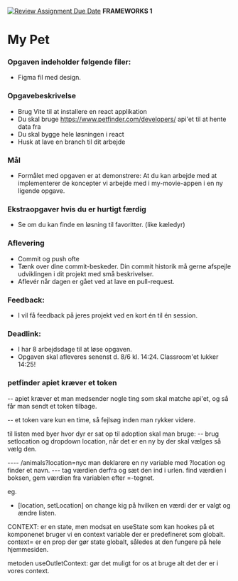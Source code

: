 [![Review Assignment Due Date](https://classroom.github.com/assets/deadline-readme-button-24ddc0f5d75046c5622901739e7c5dd533143b0c8e959d652212380cedb1ea36.svg)](https://classroom.github.com/a/q4dgb3_H)
**FRAMEWORKS 1**

# My Pet 
### **Opgaven indeholder følgende filer:**
- Figma fil med design.

### **Opgavebeskrivelse**
- Brug Vite til at installere en react applikation
- Du skal bruge https://www.petfinder.com/developers/ api'et til at hente data fra
- Du skal bygge hele løsningen i react
- Husk at lave en branch til dit arbejde

### **Mål**
- Formålet med opgaven er at demonstrere: 
  At du kan arbejde med at implementerer de koncepter vi arbejde med i my-movie-appen i en ny ligende opgave.
  
### **Ekstraopgaver hvis du er hurtigt færdig**
- Se om du kan finde en løsning til favoritter. (like kæledyr)

### **Aflevering**
- Commit og push ofte
- Tænk over dine commit-beskeder. Din commit historik må gerne afspejle udviklingen i dit projekt med små beskrivelser. 
- Aflevér når dagen er gået ved at lave en pull-request.

### **Feedback**: 
- I vil få feedback på jeres projekt ved en kort én til én session.

### **Deadlink**:
- I har 8 arbejdsdage til at løse opgaven. 
- Opgaven skal afleveres senenst d. 8/6 kl. 14:24. Classroom'et lukker 14:25!


### petfinder apiet kræver et token
-- apiet kræver et man medsender nogle ting som skal matche api'et, og så får man sendt et token tilbage.

-- et token vare kun en time, så fejlsøg inden man rykker videre.

til listen med byer hvor dyr er sat op til adoption skal man bruge:
-- brug setlocation og dropdown location, når det er en ny by der skal vælges så vælg den. 

---- /animals?location=nyc man deklarere en ny variable med ?location og finder et navn. 
--- tag værdien derfra og sæt den ind i urlen. find værdien i boksen, gem værdien fra variablen efter =-tegnet.

eg.
- [location, setLocation] on change kig på hvilken en værdi der er  valgt og ændre listen. 

CONTEXT: er en state, men modsat en useState som kan hookes på et komponenet bruger vi en context variable der er predefineret som globalt. context= er en prop der gør state globalt, således at den fungere på hele hjemmesiden.

metoden useOutletContext: gør det muligt for os at bruge alt det der er i vores context.